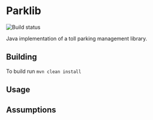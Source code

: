 # Parklib
![Build status](https://github.com/h4o/parking-lib/workflows/Java%20CI/badge.svg) 

Java implementation of a toll parking management library.


## Building

To build run `mvn clean install`

## Usage


## Assumptions